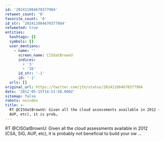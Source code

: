 ```yaml
---
id: '202411004670377984'
retweet_count: '0'
favorite_count: '0'
id_str: '202411004670377984'
retweeted: true
entities:
  hashtags: []
  symbols: []
  user_mentions:
    - name: ''
      screen_name: CISOatBrownU
      indices:
        - '3'
        - '16'
      id_str: '-1'
      id: '-1'
  urls: []
original_url: https://twitter.com/jth/status/202411004670377984
date: '2012-05-15T14:51:58.000Z'
sitemap: false
robots: noindex
title: >-
  RT @CISOatBrownU: Given all the cloud assessments available in 2012 (CSA, SIG,
  AUP, etc), it is prob…
---
```


RT @CISOatBrownU: Given all the cloud assessments available in 2012 (CSA, SIG, AUP, etc), it is probably not beneficial to build your ow ...